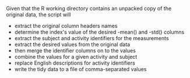 Given that the R working directory contains an unpacked copy of the original data, the script will

* extract the  original column headers names
* determine the index's value of the desired -mean() and -std() columns
* extract the subject and activity identifiers for the measurements
* extract the desired values from the original data
* then merge the  identifier columns on to the values
* combine the values for a given activity and subject
* replace English descriptions for activity identifiers
* write the tidy data to a file of comma-separated values

